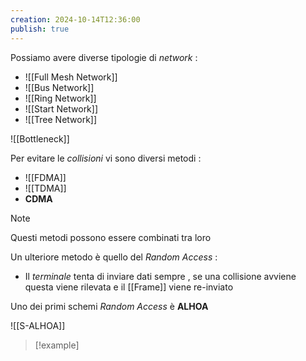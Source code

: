 ```yaml
---
creation: 2024-10-14T12:36:00
publish: true
---
```

Possiamo avere diverse tipologie di *network* :
+ ![[Full Mesh Network]]
+ ![[Bus Network]]
+ ![[Ring Network]]
+ ![[Start Network]]
+ ![[Tree Network]]

![[Bottleneck]]

Per evitare le *collisioni* vi sono diversi metodi : 
+ ![[FDMA]]
+ ![[TDMA]]
+ **CDMA**

>[!note] 
>Questi metodi possono essere combinati tra loro

Un ulteriore metodo è quello del *Random Access* : 
+ Il *terminale* tenta di inviare dati sempre , se una collisione avviene questa viene rilevata e il [[Frame]] viene re-inviato

Uno dei primi schemi *Random Access* è **ALHOA**

![[S-ALHOA]]

>[!example] 

